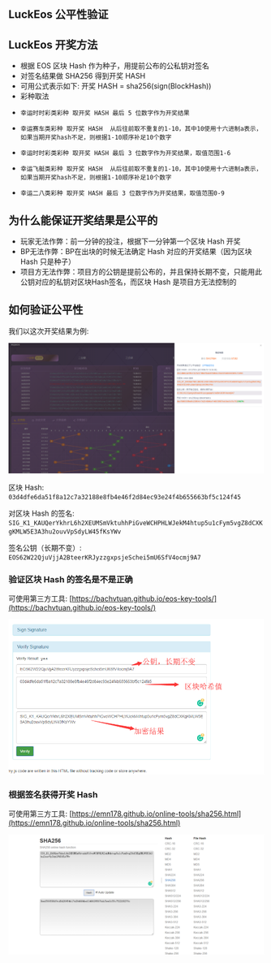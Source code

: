 LuckEos 公平性验证
---

## LuckEos 开奖方法

* 根据 EOS 区块 Hash 作为种子，用提前公布的公私钥对签名
* 对签名结果做 SHA256 得到开奖 HASH
* 可用公式表示如下: 开奖 HASH = sha256(sign(BlockHash))
* 彩种取法
*     幸运时时彩类彩种 取开奖 HASH 最后 5 位数字作为开奖结果
*     幸运赛车类彩种 取开奖 HASH  从后往前取不重复的1-10，其中10使用十六进制a表示，如果当期开奖hash不足，则根据1-10顺序补足10个数字
*     幸运时时彩类彩种 取开奖 HASH 最后 3 位数字作为开奖结果，取值范围1-6
*     幸运飞艇类彩种 取开奖 HASH  从后往前取不重复的1-10，其中10使用十六进制a表示，如果当期开奖hash不足，则根据1-10顺序补足10个数字
*     幸运二八类彩种 取开奖 HASH 最后 3 位数字作为开奖结果，取值范围0-9

## 为什么能保证开奖结果是公平的

* 玩家无法作弊：前一分钟的投注，根据下一分钟第一个区块 Hash 开奖
* BP无法作弊：BP在出块的时候无法确定 Hash 对应的开奖结果（因为区块 Hash 只是种子）
* 项目方无法作弊：项目方的公钥是提前公布的，并且保持长期不变，只能用此公钥对应的私钥对区块Hash签名，而区块 Hash 是项目方无法控制的

## 如何验证公平性

我们以这次开奖结果为例:

![开奖结果](result.png)

区块 Hash: 
`03d4dfe6da51f8a12c7a32188e8fb4e46f2d84ec93e24f4b655663bf5c124f45`

对区块 Hash 的签名:
`SIG_K1_KAUQerYkhrL6h2XEUMSmVktuhhPiGveWCHPHLWJekM4htup5u1cFym5vgZ8dCXKgKMLW5E3A3hu2ouvVpSdyLW45fKsYWv`

签名公钥（长期不变）:
`EOS62W22QjuVjjA2BteerKRJyzzgxpsjeSchei5mU6SfV4ocmj9A7`

### 验证区块 Hash 的签名是不是正确

可使用第三方工具: [https://bachvtuan.github.io/eos-key-tools/](https://bachvtuan.github.io/eos-key-tools/)

![验证签名](verify-sign.png)

### 根据签名获得开奖 Hash

可使用第三方工具: [https://emn178.github.io/online-tools/sha256.html](https://emn178.github.io/online-tools/sha256.html)

![验证sha256](verify-sha256.png)
